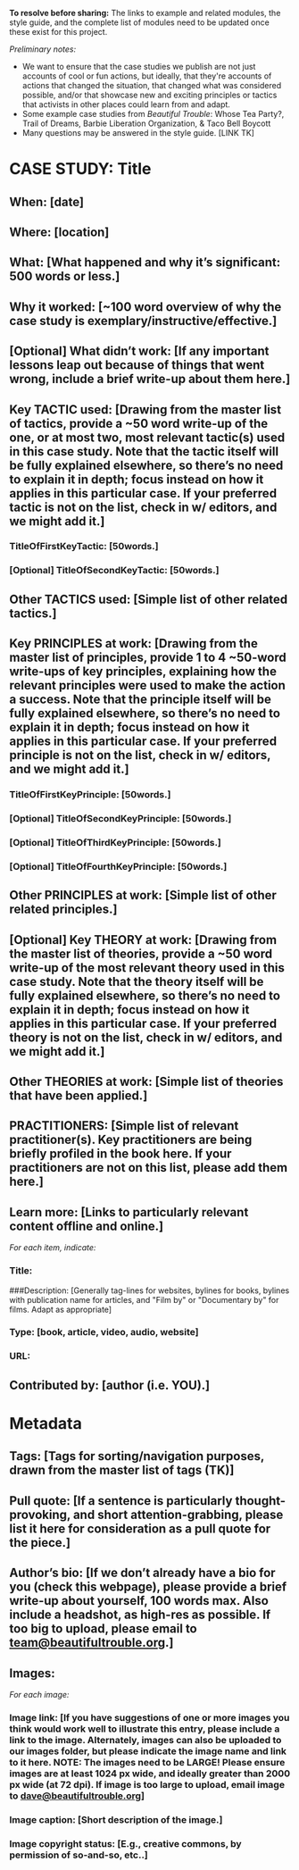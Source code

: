 **To resolve before sharing:**
The links to example and related modules, the style guide, and the complete list of modules need to be updated once these exist for this project.

_Preliminary notes:_
* We want to ensure that the case studies we publish are not just accounts of cool or fun actions, but ideally, that they're accounts of actions that changed the situation, that changed what was considered possible, and/or that showcase new and exciting principles or tactics that activists in other places could learn from and adapt.
* Some example case studies from *Beautiful Trouble*: Whose Tea Party?, Trail of Dreams, Barbie Liberation Organization, & Taco Bell Boycott
* Many questions may be answered in the style guide. [LINK TK]

# CASE STUDY: Title

## When: [date]
## Where: [location]

## What:  [What happened and why it’s significant: 500 words or less.]

## Why it worked: [~100 word overview of why the case study is exemplary/instructive/effective.]

## [Optional] What didn’t work: [If any important lessons leap out because of things that went wrong, include a brief write-up about them here.]

## Key TACTIC used: [Drawing from the master list of tactics, provide a ~50 word write-up of the one, or at most two, most relevant tactic(s) used in this case study. Note that the tactic itself will be fully explained elsewhere, so there’s no need to explain it in depth; focus instead on how it applies in this particular case. If your preferred tactic is not on the list, check in w/ editors, and we might add it.]

### TitleOfFirstKeyTactic: [50words.]
### [Optional] TitleOfSecondKeyTactic: [50words.]

## Other TACTICS used: [Simple list of other related tactics.]
 
## Key PRINCIPLES at work: [Drawing from the master list of principles, provide 1 to 4 ~50-word write-ups of key principles, explaining how the relevant principles were used to make the action a success. Note that the principle itself will be fully explained elsewhere, so there’s no need to explain it in depth; focus instead on how it applies in this particular case. If your preferred principle is not on the list, check in w/ editors, and we might add it.] 

### TitleOfFirstKeyPrinciple: [50words.]
### [Optional] TitleOfSecondKeyPrinciple: [50words.]
### [Optional] TitleOfThirdKeyPrinciple: [50words.]
### [Optional] TitleOfFourthKeyPrinciple: [50words.]

## Other PRINCIPLES at work: [Simple list of other related principles.]

## [Optional] Key THEORY at work: [Drawing from the master list of theories, provide a ~50 word write-up of the most relevant theory used in this case study. Note that the theory itself will be fully explained elsewhere, so there’s no need to explain it in depth; focus instead on how it applies in this particular case. If your preferred theory is not on the list, check in w/ editors, and we might add it.]
## Other THEORIES at work: [Simple list of theories that have been applied.]

## PRACTITIONERS: [Simple list of relevant practitioner(s). Key practitioners are being briefly profiled in the book here. If your practitioners are not on this list, please add them here.]
 
## Learn more: [Links to particularly relevant content offline and online.]

_For each item, indicate:_
### Title: 
###Description: [Generally tag-lines for websites, bylines for books, bylines with publication name for articles, and "Film by" or "Documentary by" for films. Adapt as appropriate]
### Type: [book, article, video, audio, website]
### URL:


## Contributed by: [author (i.e. YOU).]


# Metadata 

## Tags:  [Tags for sorting/navigation purposes, drawn from the master list of tags (TK)]

## Pull quote: [If a sentence is particularly thought-provoking, and short attention-grabbing, please list it here for consideration as a pull quote for the piece.]

## Author’s bio: [If we don’t already have a bio for you (check this webpage), please provide a brief write-up about yourself, 100 words max. Also include a headshot, as high-res as possible. If too big to upload, please email to team@beautifultrouble.org.]

## Images: 
_For each image:_
### Image link: [If you have suggestions of one or more images you think would work well to illustrate this entry, please include a link to the image. Alternately, images can also be uploaded to our images folder, but please indicate the image name and link to it here. NOTE: The images need to be LARGE! Please ensure images are at least 1024 px wide, and ideally greater than 2000 px wide (at 72 dpi). If image is too large to upload, email image to dave@beautifultrouble.org] 

### Image caption: [Short description of the image.]

### Image copyright status: [E.g., creative commons, by permission of so-and-so, etc..]



